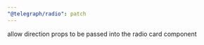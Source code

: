 ```yaml
---
"@telegraph/radio": patch
---
```


allow direction props to be passed into the radio card component
